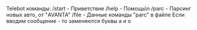 Telebot
команды: /start - Приветствие
         /help - Помощь\n
          /parc - Парсинг новых авто, от "AVANTA"
          /file - Данные команды "parc" в файле
           Если вводим сообщение - то заменяются буквы а и о

